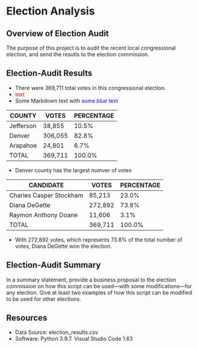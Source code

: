 # Election Analysis

## Overview of Election Audit
The purpose of this project is to audit the recent local congressional election, and send the resutls to the election commission.

## Election-Audit Results
* There were 369,711 total votes in this congressional election.
* <span style="color: red;">text</span>
* Some Markdown text with <span style="color:blue">some *blue* text</span>

| COUNTY  | VOTES | PERCENTAGE |
| ------------- | ------------- | ------------- |
| Jefferson | 38,855  | 10.5% |
| Denver | 306,055  | 82.8% |
| Arapahoe | 24,801  | 6.7% |
| TOTAL  | 369,711 | 100.0% |
* Denver county has the largest numver of votes

| CANDIDATE  | VOTES | PERCENTAGE |
| ------------- | ------------- | ------------- |
| Charles Casper Stockham  | 85,213  | 23.0% |
| Diana DeGette  | 272,892  | 73.8% |
| Raymon Anthony Doane  | 11,606  | 3.1% |
| TOTAL  | 369,711  | 100.0% |
* With 272,892 votes, which represents 73.8% of the total number of votes, Diana DeGette won the election.

## Election-Audit Summary
In a summary statement, provide a business proposal to the election commission on how this script can be used—with some modifications—for any election. Give at least two examples of how this script can be modified to be used for other elections.

## Resources
* Data Source: election_results.csv
* Software: Python 3.9.7. Visual Studio Code 1.63

